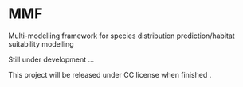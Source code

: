 MMF
===

Multi-modelling framework for species distribution prediction/habitat suitability modelling

Still under development ...

This project will be released under CC license when finished . 
